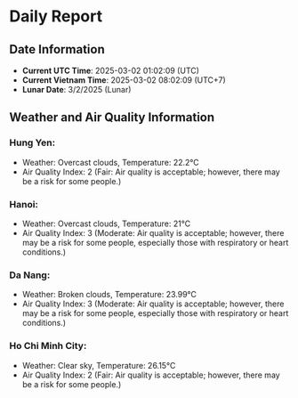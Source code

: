 # Daily Report
## Date Information
- **Current UTC Time**: 2025-03-02 01:02:09 (UTC)
- **Current Vietnam Time**: 2025-03-02 08:02:09 (UTC+7)
- **Lunar Date**: 3/2/2025 (Lunar)

## Weather and Air Quality Information

### Hung Yen:
- Weather: Overcast clouds, Temperature: 22.2°C
- Air Quality Index: 2 (Fair: Air quality is acceptable; however, there may be a risk for some people.)

### Hanoi:
- Weather: Overcast clouds, Temperature: 21°C
- Air Quality Index: 3 (Moderate: Air quality is acceptable; however, there may be a risk for some people, especially those with respiratory or heart conditions.)

### Da Nang:
- Weather: Broken clouds, Temperature: 23.99°C
- Air Quality Index: 3 (Moderate: Air quality is acceptable; however, there may be a risk for some people, especially those with respiratory or heart conditions.)

### Ho Chi Minh City:
- Weather: Clear sky, Temperature: 26.15°C
- Air Quality Index: 2 (Fair: Air quality is acceptable; however, there may be a risk for some people.)
